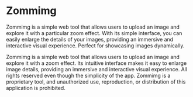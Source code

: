 # Zommimg
Zommimg is a simple web tool that allows users to upload an image and explore it with a particular zoom effect. With its simple interface, you can easily enlarge the details of your images, providing an immersive and interactive visual experience. Perfect for showcasing images dynamically.

Zommimg is a simple web tool that allows users to upload an image and explore it with a zoom effect. Its intuitive interface makes it easy to enlarge image details, providing an immersive and interactive visual experience. 
All rights reserved even though the simplicity of the app. Zommimg is a proprietary tool, and unauthorized use, reproduction, or distribution of this application is prohibited.
